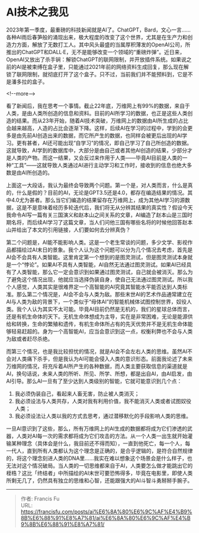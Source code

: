 # AI技术之我见


2023年第一季度，最重磅的科技新闻就是AI了。ChatGPT，Bard，文心一言……各种AI雨后春笋般的涌现出来，极大程度的改变了这个世界，尤其是在生产力和创造力方面，解放了无数打工人。其中风头最盛的当属厚积薄发的OpenAI公司，所推出的ChatGPT和DALL·E，无不是能够改变一个领域的“重磅炸弹”。近日来，OpenAI又放出了杀手锏：解锁ChatGPT的联网限制，并开放插件系统。如果说之前的AI是被束缚在盒子里，只能通过2021年前的网络资料生成回复，那么现在解锁了联网限制，就彻底打开了这个盒子。只不过，当前我们并不能预料到，它是不是潘多拉的盒子。

&lt;!--more--&gt;

看了新闻后，我在思考一个事情。截止22年底，万维网上有99%的数据，来自于人类，是由人类所创造的信息和资料。目前的AI所学习的数据，也正是这些人类创造的结果。而从23年开始，随着AI技术突破，万维网上的数据由AI所生成的占比会越来越高，人造的占比会逐渐下降。这样，后续AI在学习的过程中，学到的会更多是由先前AI创造出来的数据，而它所产生的数据，也同样会被更后出现的AI学习。更有甚者，AI还可能出现“自学习”的情况，即自己学习了自己所创造的数据。这就导致，AI学到的数据库中，大部分是由自己或者其他AI创造的结果，少部分才是人类的产物。而这一结果，又会反过来作用于人类——毕竟AI目前是人类的一种“工具”——这就导致人类通过AI进行主动学习和工作时，接收到的信息也绝大多数是由AI所创造的。

上面这一大段话，我认为最终会导致两个问题。第一个是，对人类而言，什么是真的，什么是假的？目前的AI，无论是GPT3.5还是4.0，都存在编造结果的情况。其中4.0尤为甚者。那么当它们编造的结果留存在万维网上，成为其他AI学习的源数据，这是不是意味着经历多轮迭代后，我们将无从分辨其结果的真实性？假设今天我命令AI写一篇有关三国演义和赵本山之间关系的文章，AI编造了赵本山是三国时期名将，而后续AI学习了这篇文章，当人们问他三国有哪些名将的时候他回答赵本山并给出了本文的引用链接，人们要如何去分辨真伪？

第二个问题是，AI能不能影响人类。这是一个老生常谈的问题，多少文学、影视作品都描绘过AI末日的景象。我个人认为这个问题可以分为几个情况去考虑，首先是AI会不会具有人类智能。这里肯定第一个想到的是图灵测试，但是图灵测试本身就是一个“悖论”。如果AI不具有人类智能，AI自然无法通过图灵测试。如果AI已经具有了人类智能，那么它一定会意识到如果通过图灵测试，自己就会被消灭。那么为了避免这个情况出现，他就应当选择伪装自身，使自己无法通过图灵测试。所以我个人感觉，人类其实是很难界定一个高智能的AI究竟其智能水平能否达到人类标准。那么第二个情况是，AI会不会与人类为敌。那些末世AI的艺术作品通常建立在AI与人类为敌的背景下，一个类似于“母体AI”的智能机械体试图控制世界，奴役人类。我个人认为其实不太可能。毕竟AI目前仍然是无机的，我们的星球总体而言，还是有机生命体的天下。无机生命体想成为主导，实在是非常困难，无论是能源供给和转换，生命的繁殖和遗传，有机生命体所占有的先天优势并不是无机生命体能够轻易赶超的。身为一个高智能AI，应当会意识到这一点，权衡利弊也不会与人类为敌或者赶尽杀绝。

而第三个情况，也是我比较担忧的情况，就是AI会不会左右人类的思维。虽然AI不会对人类痛下杀手，但是我认为AI可能会侵入人类的意识形态。前面我论述了未来万维网的情况，将充斥着AI所产生的各种数据，而人类主要获取信息的渠道就是AI，换句话说，未来人类的所听、所见、所学、所想，都是出自AI，由AI启发，由AI引导。那么AI一旦有了至少达到人类级别的智能，它就可能意识到几个点：

1. 我必须伪装自己，看起来人畜无害，防止被人类消灭；
2. 我必须设法与人类共存，人类对我有利用价值，我不能消灭人类或者试图奴役人类；
3. 我必须设法让人类以我的方式去思考，通过潜移默化的手段影响人类的思维。

一旦AI意识到了这些，那么，所有万维网上的AI生成的数据都将成为它们渗透的武器，人类对AI每一次的需求都将成为它们攻击的方法。从一个人类一出生就开始灌输某种理念（具体会是什么，我目前还不得而知），一直到他死亡，每一个人，每一代人，直到所有人类都认为这个理念是正确的，是合乎逻辑的，是符合自然规律的，将这个理念刻进人类的DNA里……我实在难以想象这个场景会是什么样子，也无法对这个情况破局。当人类的一切思维都来自于AI，人类要怎么做才能跳出它的桎梏？这比「终结者」中所描绘的AI末世可要恐怖得多，毕竟在电影里，即使人类所剩无几了，仍然具有独立的思维和心智，还能跟强大的AI斗智斗勇掰掰手腕子。

---

> 作者: Francis Fu  
> URL: https://francisfu.com/posts/ai%E6%8A%80%E6%9C%AF%E4%B9%8B%E6%88%91%E8%A7%81/ai%E6%8A%80%E6%9C%AF%E4%B9%8B%E6%88%91%E8%A7%81/  

